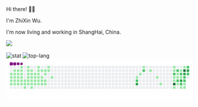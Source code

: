 Hi there! 👋🏻

I'm ZhiXin Wu.

I'm now living and working in ShangHai, China.

![](https://visitor-badge.glitch.me/badge?page_id=PLAxiaoxin)

![stat](https://github-readme-stats.vercel.app/api?username=PLAxiaoxin)
![top-lang](https://github-readme-stats.vercel.app/api/top-langs/?username=PLAxiaoxin&layout=compact)
![snake](https://raw.githubusercontent.com/alexzhang1030/alexzhang1030/main/assets/github-contribution-grid-snake.gif)
